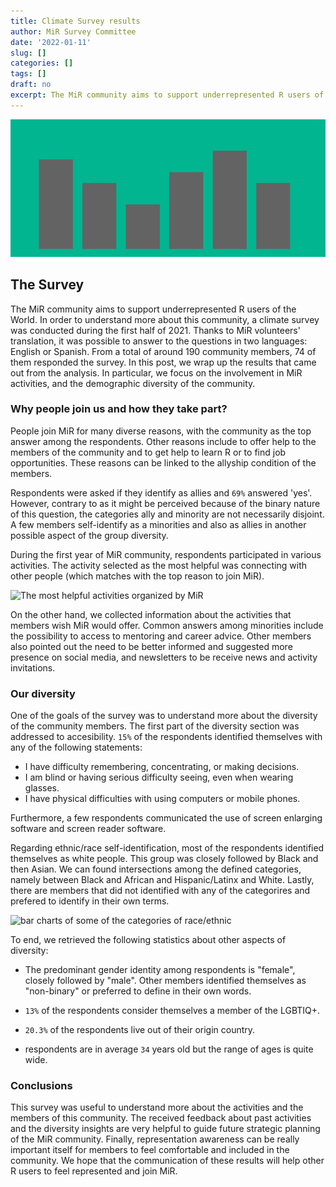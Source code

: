 ```yaml
---
title: Climate Survey results
author: MiR Survey Committee
date: '2022-01-11'
slug: []
categories: []
tags: []
draft: no
excerpt: The MiR community aims to support underrepresented R users of the World. In order to understand more about this community, a climate survey was conducted during the first half of 2021.
---
```


![img](./feature.png)

## The Survey

The MiR community aims to support underrepresented R users of the World. In order to understand more about this community, a climate survey was conducted during the first half of 2021. Thanks to MiR volunteers' translation, it was possible to answer to the questions in two languages: English or Spanish. From a total of around 190 community members, 74 of them responded the survey. In this post, we wrap up the results that came out from the analysis. In particular, we focus on the involvement in MiR activities, and the demographic diversity of the community. 


### Why people join us and how they take part?

People join MiR for many diverse reasons, with the community as the top answer among the respondents. Other reasons include to offer help to the members of the community and to get help to learn R or to find job opportunities. These reasons can be linked to the allyship condition of the members.




Respondents were asked if they identify as allies and `69%` answered 'yes'. However, contrary to as it might be perceived because of the binary nature of this question, the categories ally and minority are not necessarily disjoint. A few members self-identify as a minorities and also as allies in another possible aspect of the group diversity. 

During the first year of MiR community, respondents participated in various activities. The activity selected as the most helpful was connecting with other people (which matches with the top reason to join MiR). 


![The most helpful activities organized by MiR]()

On the other hand, we collected information about the activities that members wish MiR would offer. Common answers among minorities include the possibility to access to mentoring and career advice. Other members also pointed out the need to be better informed and suggested more presence on social media, and newsletters to be receive news and activity invitations. 


### Our diversity

One of the goals of the survey was to understand more about the diversity of the community members. The first part of the diversity section was addressed to accesibility. `15%` of the respondents identified themselves with any of the following statements:

- I have difficulty remembering, concentrating, or making decisions.
- I am blind or having serious difficulty seeing, even when wearing glasses.
- I have physical difficulties with using computers or mobile phones.

Furthermore, a few respondents communicated the use of screen enlarging software and screen reader software.


Regarding ethnic/race self-identification, most of the respondents identified themselves as white people. This group was closely followed by Black and then Asian. We can found intersections among the defined categories, namely between Black and African and Hispanic/Latinx and White. Lastly, there are members that did not identified with any of the categorires and prefered to identify in their own terms.

![bar charts of some of the categories of race/ethnic]()


To end, we retrieved the following statistics about other aspects of diversity: 

- The predominant gender identity among respondents is "female", closely followed by "male". Other members identified themselves as "non-binary" or preferred to define in their own words. 

- `13%` of the respondents consider themselves a member of the LGBTIQ+. 

- `20.3%` of the respondents live out of their origin country. 

- respondents are in average `34` years old but the range of ages is quite wide.


### Conclusions

This survey was useful to understand more about the activities and the members of this community. The received feedback about past activities and the diversity insights are very helpful to guide future strategic planning of the MiR community. Finally, representation awareness can be really important itself for members to feel comfortable and included in the community. We hope that the communication of these results will help other R users to feel represented and join MiR.























